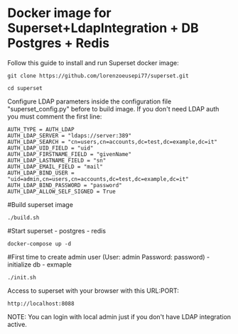 # Docker image for Superset+LdapIntegration + DB Postgres + Redis

Follow this guide to install and run Superset docker image:

	git clone https://github.com/lorenzoeusepi77/superset.git

	cd superset



Configure LDAP parameters inside the configuration file "superset_config.py" before to build image. If you don't need LDAP auth you must comment the first line: 

	AUTH_TYPE = AUTH_LDAP
	AUTH_LDAP_SERVER = "ldaps://server:389"
	AUTH_LDAP_SEARCH = "cn=users,cn=accounts,dc=test,dc=example,dc=it"
	AUTH_LDAP_UID_FIELD = "uid"
	AUTH_LDAP_FIRSTNAME_FIELD = "givenName"
	AUTH_LDAP_LASTNAME_FIELD = "sn"
	AUTH_LDAP_EMAIL_FIELD = "mail"
	AUTH_LDAP_BIND_USER = "uid=admin,cn=users,cn=accounts,dc=test,dc=example,dc=it"
	AUTH_LDAP_BIND_PASSWORD = "password"
	AUTH_LDAP_ALLOW_SELF_SIGNED = True


#Build superset image

	./build.sh                           


#Start superset - postgres - redis

	docker-compose up -d                 


#First time to create admin user (User: admin Password: password) - initialize db - exmaple 

	./init.sh                            


Access to superset with your browser with this URL:PORT:

	http://localhost:8088

NOTE: You can login with local admin just if you don't have LDAP integration active.
